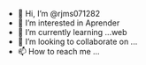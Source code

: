- 👋 Hi, I’m @rjms071282
- 👀 I’m interested in Aprender
- 🌱 I’m currently learning ...web
- 💞️ I’m looking to collaborate on ...
- 📫 How to reach me ...

<!---
rjms071282/rjms071282 is a ✨ special ✨ repository because its `README.md` (this file) appears on your GitHub profile.
You can click the Preview link to take a look at your changes.
--->
